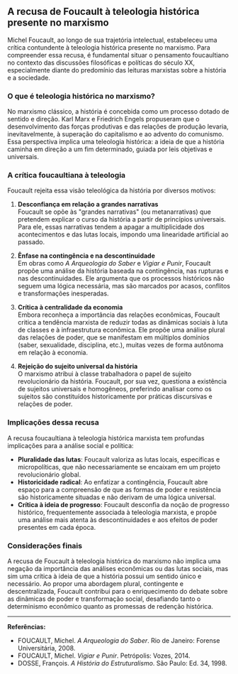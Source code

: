 
## A recusa de Foucault à teleologia histórica presente no marxismo

Michel Foucault, ao longo de sua trajetória intelectual, estabeleceu uma crítica contundente à teleologia histórica presente no marxismo. Para compreender essa recusa, é fundamental situar o pensamento foucaultiano no contexto das discussões filosóficas e políticas do século XX, especialmente diante do predomínio das leituras marxistas sobre a história e a sociedade.

### O que é teleologia histórica no marxismo?

No marxismo clássico, a história é concebida como um processo dotado de sentido e direção. Karl Marx e Friedrich Engels propuseram que o desenvolvimento das forças produtivas e das relações de produção levaria, inevitavelmente, à superação do capitalismo e ao advento do comunismo. Essa perspectiva implica uma teleologia histórica: a ideia de que a história caminha em direção a um fim determinado, guiada por leis objetivas e universais.

### A crítica foucaultiana à teleologia

Foucault rejeita essa visão teleológica da história por diversos motivos:

1. **Desconfiança em relação a grandes narrativas**  
   Foucault se opõe às "grandes narrativas" (ou metanarrativas) que pretendem explicar o curso da história a partir de princípios universais. Para ele, essas narrativas tendem a apagar a multiplicidade dos acontecimentos e das lutas locais, impondo uma linearidade artificial ao passado.

2. **Ênfase na contingência e na descontinuidade**  
   Em obras como *A Arqueologia do Saber* e *Vigiar e Punir*, Foucault propõe uma análise da história baseada na contingência, nas rupturas e nas descontinuidades. Ele argumenta que os processos históricos não seguem uma lógica necessária, mas são marcados por acasos, conflitos e transformações inesperadas.

3. **Crítica à centralidade da economia**  
   Embora reconheça a importância das relações econômicas, Foucault critica a tendência marxista de reduzir todas as dinâmicas sociais à luta de classes e à infraestrutura econômica. Ele propõe uma análise plural das relações de poder, que se manifestam em múltiplos domínios (saber, sexualidade, disciplina, etc.), muitas vezes de forma autônoma em relação à economia.

4. **Rejeição do sujeito universal da história**  
   O marxismo atribui à classe trabalhadora o papel de sujeito revolucionário da história. Foucault, por sua vez, questiona a existência de sujeitos universais e homogêneos, preferindo analisar como os sujeitos são constituídos historicamente por práticas discursivas e relações de poder.

### Implicações dessa recusa

A recusa foucaultiana à teleologia histórica marxista tem profundas implicações para a análise social e política:

- **Pluralidade das lutas**: Foucault valoriza as lutas locais, específicas e micropolíticas, que não necessariamente se encaixam em um projeto revolucionário global.
- **Historicidade radical**: Ao enfatizar a contingência, Foucault abre espaço para a compreensão de que as formas de poder e resistência são historicamente situadas e não derivam de uma lógica universal.
- **Crítica à ideia de progresso**: Foucault desconfia da noção de progresso histórico, frequentemente associada à teleologia marxista, e propõe uma análise mais atenta às descontinuidades e aos efeitos de poder presentes em cada época.

### Considerações finais

A recusa de Foucault à teleologia histórica do marxismo não implica uma negação da importância das análises econômicas ou das lutas sociais, mas sim uma crítica à ideia de que a história possui um sentido único e necessário. Ao propor uma abordagem plural, contingente e descentralizada, Foucault contribui para o enriquecimento do debate sobre as dinâmicas de poder e transformação social, desafiando tanto o determinismo econômico quanto as promessas de redenção histórica.

---
**Referências:**
- FOUCAULT, Michel. *A Arqueologia do Saber*. Rio de Janeiro: Forense Universitária, 2008.
- FOUCAULT, Michel. *Vigiar e Punir*. Petrópolis: Vozes, 2014.
- DOSSE, François. *A História do Estruturalismo*. São Paulo: Ed. 34, 1998.
```
